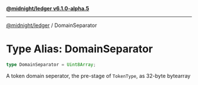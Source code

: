 [**@midnight/ledger v6.1.0-alpha.5**](../README.md)

***

[@midnight/ledger](../globals.md) / DomainSeparator

# Type Alias: DomainSeparator

```ts
type DomainSeparator = Uint8Array;
```

A token domain seperator, the pre-stage of `TokenType`, as 32-byte bytearray
